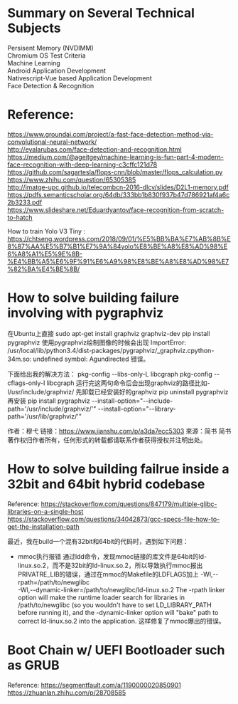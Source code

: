 # Summary on Several Technical Subjects
Persisent Memory (NVDIMM) <br />
Chromium OS Test Criteria <br />
Machine Learning <br />
Android Application Development <br />
Nativescript-Vue based Application Development <br />
Face Detection & Recognition <br />

# Reference:
https://www.groundai.com/project/a-fast-face-detection-method-via-convolutional-neural-network/ <br />
http://eyalarubas.com/face-detection-and-recognition.html <br />
https://medium.com/@ageitgey/machine-learning-is-fun-part-4-modern-face-recognition-with-deep-learning-c3cffc121d78 <br />
https://github.com/sagartesla/flops-cnn/blob/master/flops_calculation.py <br />
https://www.zhihu.com/question/65305385 <br />
http://imatge-upc.github.io/telecombcn-2016-dlcv/slides/D2L1-memory.pdf <br />
https://pdfs.semanticscholar.org/64db/333bb1b830f937b47d786921af4a6c2b3233.pdf <br />
https://www.slideshare.net/Eduardyantov/face-recognition-from-scratch-to-hatch <br />

How to train Yolo V3 Tiny : https://chtseng.wordpress.com/2018/09/01/%E5%BB%BA%E7%AB%8B%E8%87%AA%E5%B7%B1%E7%9A%84yolo%E8%BE%A8%E8%AD%98%E6%A8%A1%E5%9E%8B-%E4%BB%A5%E6%9F%91%E6%A9%98%E8%BE%A8%E8%AD%98%E7%82%BA%E4%BE%8B/  <br />

# How to solve building failure involving with pygraphviz
在Ubuntu上直接
sudo apt-get install graphviz graphviz-dev
pip install pygraphviz
使用pygraphviz绘制图像的时候会出现
ImportError: /usr/local/lib/python3.4/dist-packages/pygraphviz/_graphviz.cpython-34m.so: undefined symbol: Agundirected
错误。

下面给出我的解决方法：
pkg-config --libs-only-L libcgraph
pkg-config --cflags-only-I libcgraph
运行完这两句命令后会出现graphviz的路径比如-I/usr/include/graphviz/
先卸载已经安装好的graphviz
pip uninstall pygraphviz
再安装
pip install pygraphviz --install-option="--include-path='/usr/include/graphviz/'" --install-option="--library-path='/usr/lib/graphviz/'"

作者：穆弋
链接：https://www.jianshu.com/p/a3da7ecc5303
來源：简书
简书著作权归作者所有，任何形式的转载都请联系作者获得授权并注明出处。

# How to solve building failrue inside a 32bit and 64bit hybrid codebase
Reference:
https://stackoverflow.com/questions/847179/multiple-glibc-libraries-on-a-single-host
https://stackoverflow.com/questions/34042873/gcc-specs-file-how-to-get-the-installation-path

最近，我在build一个混有32bit和64bit的代码时，遇到如下问题：
* mmoc执行报错
  通过ldd命令，发现mmoc链接的库文件是64bit的ld-linux.so.2，而不是32bit的ld-linux.so.2，所以导致执行mmoc报出PRIVATRE_LIB的错误，通过在mmoc的Makefile的LDFLAGS加上
  -Wl,--rpath=/path/to/newglibc \
  -Wl,--dynamic-linker=/path/to/newglibc/ld-linux.so.2
The -rpath linker option will make the runtime loader search for libraries in /path/to/newglibc (so you wouldn't have to set LD_LIBRARY_PATH before running it), and the -dynamic-linker option will "bake" path to correct ld-linux.so.2 into the application.
  这样修复了mmoc爆出的错误。
  
# Boot Chain w/ UEFI Bootloader such as GRUB
Reference:
https://segmentfault.com/a/1190000020850901
https://zhuanlan.zhihu.com/p/28708585
